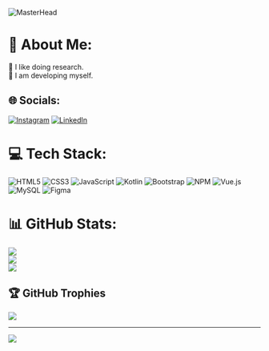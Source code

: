 ![MasterHead](http://www.techsoft.com.tr/foto/tur/orta/temiz-kod-yazma-pratikleri-41801.jpg)

# 💫 About Me:
🔎 I like doing research.<br>📖 I am developing myself.


## 🌐 Socials:
[![Instagram](https://img.shields.io/badge/Instagram-%23E4405F.svg?logo=Instagram&logoColor=white)](https://instagram.com/furkanbalci234) [![LinkedIn](https://img.shields.io/badge/LinkedIn-%230077B5.svg?logo=linkedin&logoColor=white)](https://linkedin.com/in/muhammed-furkan-balcı-23a84626b) 

# 💻 Tech Stack:
![HTML5](https://img.shields.io/badge/html5-%23E34F26.svg?style=for-the-badge&logo=html5&logoColor=white) ![CSS3](https://img.shields.io/badge/css3-%231572B6.svg?style=for-the-badge&logo=css3&logoColor=white) ![JavaScript](https://img.shields.io/badge/javascript-%23323330.svg?style=for-the-badge&logo=javascript&logoColor=%23F7DF1E) ![Kotlin](https://img.shields.io/badge/kotlin-%237F52FF.svg?style=for-the-badge&logo=kotlin&logoColor=white) ![Bootstrap](https://img.shields.io/badge/bootstrap-%238511FA.svg?style=for-the-badge&logo=bootstrap&logoColor=white) ![NPM](https://img.shields.io/badge/NPM-%23CB3837.svg?style=for-the-badge&logo=npm&logoColor=white) ![Vue.js](https://img.shields.io/badge/vue.js-%2335495e.svg?style=for-the-badge&logo=vuedotjs&logoColor=%234FC08D) ![MySQL](https://img.shields.io/badge/mysql-%2300000f.svg?style=for-the-badge&logo=mysql&logoColor=white) ![Figma](https://img.shields.io/badge/figma-%23F24E1E.svg?style=for-the-badge&logo=figma&logoColor=white)
# 📊 GitHub Stats:
![](https://github-readme-stats.vercel.app/api?username=furkanbalcii&theme=tokyonight&hide_border=true&include_all_commits=false&count_private=false)<br/>
![](https://github-readme-streak-stats.herokuapp.com/?user=furkanbalcii&theme=tokyonight&hide_border=true)<br/>
![](https://github-readme-stats.vercel.app/api/top-langs/?username=furkanbalcii&theme=tokyonight&hide_border=true&include_all_commits=false&count_private=false&layout=compact)

## 🏆 GitHub Trophies
![](https://github-profile-trophy.vercel.app/?username=furkanbalcii&theme=radical&no-frame=true&no-bg=true&margin-w=4)

---
[![](https://visitcount.itsvg.in/api?id=furkanbalcii&icon=2&color=2)](https://visitcount.itsvg.in)

<!-- Proudly created with GPRM ( https://gprm.itsvg.in ) -->
